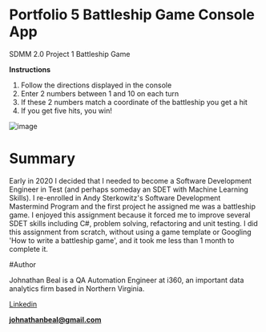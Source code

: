 # Portfolio 5 Battleship Game Console App
SDMM 2.0 Project 1 Battleship Game

**Instructions**
1.  Follow the directions displayed in the console
2.  Enter 2 numbers between 1 and 10 on each turn 
3.  If these 2 numbers match a coordinate of the battleship you get a hit
4.  If you get five hits, you win!

![image](https://user-images.githubusercontent.com/3602474/76669713-44e13900-6563-11ea-9b31-db968b1ae2ba.png)

# Summary
Early in 2020 I decided that I needed to become a Software Development Engineer in Test (and perhaps someday an SDET with Machine Learning Skills).  I re-enrolled in Andy Sterkowitz's Software Development Mastermind Program and the first project he assigned me was a battleship game.   I enjoyed this assignment because it forced me to improve several SDET skills including C#, problem solving, refactoring and unit testing.  I did this assignment from scratch, without using a game template or Googling 'How to write a battleship game', and it took me less than 1 month to complete it.

#Author

Johnathan Beal is a QA Automation Engineer at i360, an important data analytics firm based in Northern Virginia.

[Linkedin](https://www.linkedin.com/notifications/)

**johnathanbeal@gmail.com**
